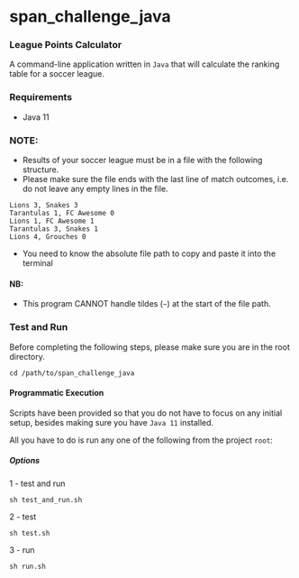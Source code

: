 # span_challenge_java #

### League Points Calculator

A command-line application written in `Java` that will calculate the ranking table for a
soccer league.

### Requirements

- Java 11

### NOTE:
- Results of your soccer league must be in a file with the following structure.
- Please make sure the file ends with the last line of match outcomes, i.e. do not leave any empty lines in the file.

```
Lions 3, Snakes 3
Tarantulas 1, FC Awesome 0
Lions 1, FC Awesome 1
Tarantulas 3, Snakes 1
Lions 4, Grouches 0
```

- You need to know the absolute file path to copy and paste it into the terminal

#### NB:
- This program CANNOT handle tildes (`~`) at the start of the file path. 

### Test and Run
Before completing the following steps, please make sure you are in the root directory.

```
cd /path/to/span_challenge_java
```
#### Programmatic Execution

Scripts have been provided so that you do not have to focus on any initial setup, besides making sure you have `Java 11` installed.

All you have to do is run any one of the following from the project `root`:

##### Options

1 - test and run
``` 
sh test_and_run.sh
```
2 - test
``` 
sh test.sh
```
3 - run
``` 
sh run.sh
```
